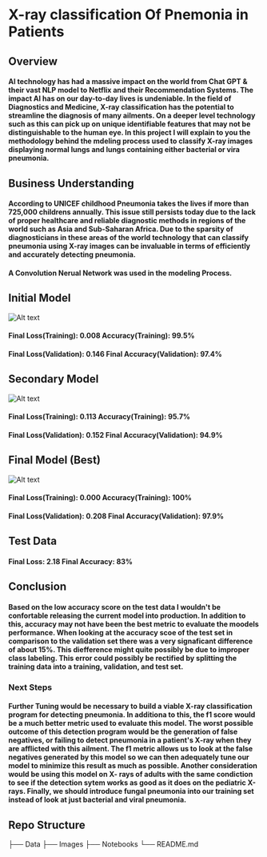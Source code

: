 # X-ray classification  Of Pnemonia in  Patients

## Overview

#### AI technology has had a massive impact on the world from Chat GPT & their vast NLP model to Netflix and their Recommendation Systems. The impact AI has on our day-to-day lives is undeniable. In the field of Diagnostics and Medicine, X-ray classification has the potential to streamline the diagnosis of many ailments. On a deeper level technology such as this can pick up on unique identifiable features that may not be distinguishable to the human eye. In this project I will explain to you the methodology behind the mdeling process used to classify X-ray images displaying normal lungs and lungs containing either bacterial or vira pneumonia.  

## Business Understanding

#### According to UNICEF childhood Pneumonia takes the lives if more than 725,000 childrens annually. This issue still persists today due to the lack of proper healthcare and reliable diagnostic methods in regions of the world such as Asia and Sub-Saharan Africa. Due to the sparsity of diagnosticians in these areas of the world technology that can classify pneumonia using X-ray images can be invaluable in terms of efficiently and accurately detecting pneumonia.

#### A Convolution Nerual Network was used in the modeling Process.
## Initial Model
![Alt text](image-3.png)
#### Final Loss(Training): 0.008  Accuracy(Training): 99.5%
#### Final Loss(Validation): 0.146  Final Accuracy(Validation): 97.4%


## Secondary Model
![Alt text](image-4.png)
#### Final Loss(Training): 0.113   Accuracy(Training): 95.7%
#### Final Loss(Validation): 0.152  Final Accuracy(Validation): 94.9%


## Final Model (Best)
![Alt text](image-5.png)
#### Final Loss(Training): 0.000   Accuracy(Training): 100%
#### Final Loss(Validation): 0.208  Final Accuracy(Validation): 97.9%

## Test Data
#### Final Loss: 2.18 Final Accuracy: 83%

## Conclusion

#### Based on the low accuracy score on the test data I wouldn't be confortable releasing the current model into production. In addition to this, accuracy may not have been the best metric to evaluate the moodels performance. When looking at the accuracy scoe of the test set in comparison to the validation set there was a very signaficant difference of about 15%. This diefference might quite possibly be due to improper class labeling. This error could possibly be rectified by splitting the training data into a training, validation, and test set.

### Next Steps

#### Further Tuning would be necessary to build a viable X-ray classification program for detecting pneumonia. In additiona to this, the f1 score would be a much better metric used to evaluate this model. The worst possible outcome of this detection program would be the generation of false negatives, or failing to detect pneumonia in a patient's X-ray when they are afflicted with this ailment. The f1 metric allows us to look at the false negatives generated by this model so we can then adequately tune our model to minimize this result as much as possible. Another consideration would be using this model on X- rays of adults with the same condiction to see if the detection sytem works as good as it does on the pediatric X-rays. Finally, we should introduce fungal pneumonia into our training set instead of look at just bacterial and viral pneumonia.  

## Repo Structure
├── Data
├── Images
├── Notebooks
└── README.md